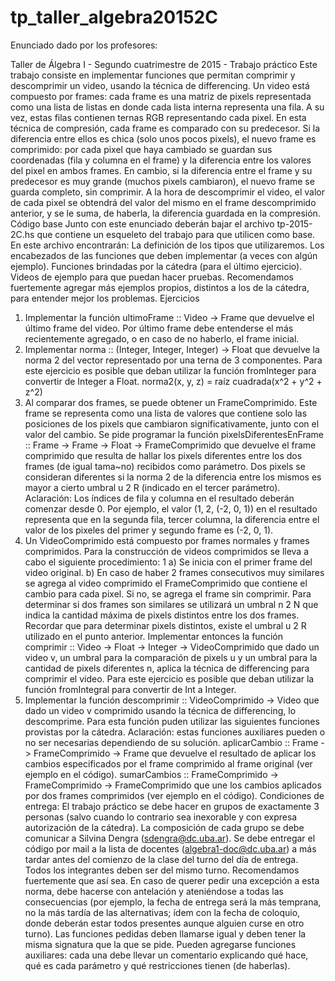 # tp_taller_algebra20152C

Enunciado dado por los profesores:

Taller de Álgebra I - Segundo cuatrimestre de 2015 - Trabajo práctico
Este trabajo consiste en implementar funciones que permitan comprimir y descomprimir
un video, usando la técnica de differencing. Un video está compuesto por frames: cada frame
es una matriz de pixels representada como una lista de listas en donde cada lista interna
representa una fila. A su vez, estas filas contienen ternas RGB representando cada pixel.
En esta técnica de compresión, cada frame es comparado con su predecesor. Si la diferencia
entre ellos es chica (solo unos pocos pixels), el nuevo frame es comprimido: por cada pixel
que haya cambiado se guardan sus coordenadas (fila y columna en el frame) y la diferencia
entre los valores del pixel en ambos frames. En cambio, si la diferencia entre el frame y su
predecesor es muy grande (muchos pixels cambiaron), el nuevo frame se guarda completo, sin
comprimir.
A la hora de descomprimir el video, el valor de cada pixel se obtendrá del valor del mismo
en el frame descomprimido anterior, y se le suma, de haberla, la diferencia guardada en la
compresión.
Código base
Junto con este enunciado deberán bajar el archivo tp-2015-2C.hs que contiene un esqueleto
del trabajo para que utilicen como base. En este archivo encontrarán:
La definición de los tipos que utilizaremos.
Los encabezados de las funciones que deben implementar (a veces con algún ejemplo).
Funciones brindadas por la cátedra (para el último ejercicio).
Videos de ejemplo para que puedan hacer pruebas. Recomendamos fuertemente agregar
más ejemplos propios, distintos a los de la cátedra, para entender mejor los problemas.
Ejercicios
1. Implementar la función ultimoFrame :: Video -> Frame
que devuelve el último frame del video. Por último frame debe entenderse el más recientemente
agregado, o en caso de no haberlo, el frame inicial.
2. Implementar norma :: (Integer, Integer, Integer) -> Float
que devuelve la norma 2 del vector representado por una terna de 3 componentes. Para
este ejercicio es posible que deban utilizar la función fromInteger para convertir de
Integer a Float. norma2(x, y, z) = raíz cuadrada(x^2 + y^2 + z^2)
3. Al comparar dos frames, se puede obtener un FrameComprimido. Este frame se representa
como una lista de valores que contiene solo las posiciones de los pixels que cambiaron
significativamente, junto con el valor del cambio. Se pide programar la función
pixelsDiferentesEnFrame :: Frame -> Frame -> Float -> FrameComprimido que
devuelve el frame comprimido que resulta de hallar los pixels diferentes entre los dos
frames (de igual tama~no) recibidos como parámetro. Dos pixels se consideran diferentes
si la norma 2 de la diferencia entre los mismos es mayor a cierto umbral u 2 R (indicado
en el tercer parámetro). Aclaración: Los índices de fila y columna en el resultado
deberán comenzar desde 0. Por ejemplo, el valor (1, 2, (-2, 0, 1)) en el resultado representa
que en la segunda fila, tercer columna, la diferencia entre el valor de los pixeles
del primer y segundo frame es (-2, 0, 1).
4. Un VideoComprimido está compuesto por frames normales y frames comprimidos. Para
la construcción de videos comprimidos se lleva a cabo el siguiente procedimiento:
1
a) Se inicia con el primer frame del video original.
b) En caso de haber 2 frames consecutivos muy similares se agrega al video comprimido
el FrameComprimido que contiene el cambio para cada pixel. Si no, se agrega
el frame sin comprimir. Para determinar si dos frames son similares se utilizará un
umbral n 2 N que indica la cantidad máxima de pixels distintos entre los dos
frames. Recordar que para determinar pixels distintos, existe el umbral u 2 R
utilizado en el punto anterior.
Implementar entonces la función
comprimir :: Video -> Float -> Integer -> VideoComprimido
que dado un video v, un umbral para la comparación de pixels u y un umbral para la
cantidad de pixels diferentes n, aplica la técnica de differencing para comprimir el video.
Para este ejercicio es posible que deban utilizar la función fromIntegral para convertir
de Int a Integer.
5. Implementar la función descomprimir :: VideoComprimido -> Video
que dado un video v comprimido usando la técnica de differencing, lo descomprime.
Para esta función puden utilizar las siguientes funciones provistas por la cátedra.
Aclaración: estas funciones auxiliares pueden o no ser necesarias dependiendo de su
solución.
aplicarCambio :: Frame -> FrameComprimido -> Frame que devuelve el resultado
de aplicar los cambios especificados por el frame comprimido al frame original
(ver ejemplo en el código).
sumarCambios :: FrameComprimido -> FrameComprimido -> FrameComprimido
que une los cambios aplicados por dos frames comprimidos (ver ejemplo en el código).
Condiciones de entrega:
El trabajo práctico se debe hacer en grupos de exactamente 3 personas (salvo cuando
lo contrario sea inexorable y con expresa autorización de la cátedra).
La composición de cada grupo se debe comunicar a Silvina Dengra (sdengra@dc.uba.ar).
Se debe entregar el código por mail a la lista de docentes (algebra1-doc@dc.uba.ar)
a más tardar antes del comienzo de la clase del turno del día de entrega.
Todos los integrantes deben ser del mismo turno. Recomendamos fuertemente que
así sea. En caso de querer pedir una excepción a esta norma, debe hacerse con antelación
y ateniéndose a todas las consecuencias (por ejemplo, la fecha de entrega será la más
temprana, no la más tardía de las alternativas; ídem con la fecha de coloquio, donde
deberán estar todos presentes aunque alguien curse en otro turno).
Las funciones pedidas deben llamarse igual y deben tener la misma signatura que la
que se pide. Pueden agregarse funciones auxiliares: cada una debe llevar un comentario
explicando qué hace, qué es cada parámetro y qué restricciones tienen (de haberlas).
